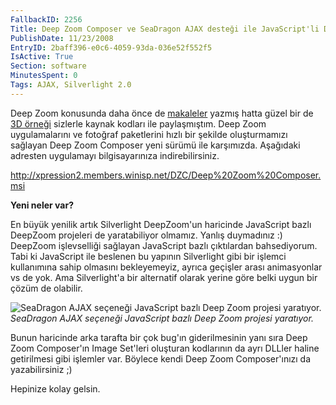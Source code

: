 ```yaml
---
FallbackID: 2256
Title: Deep Zoom Composer ve SeaDragon AJAX desteği ile JavaScript'li Deep Zoom!
PublishDate: 11/23/2008
EntryID: 2baff396-e0c6-4059-93da-036e52f552f5
IsActive: True
Section: software
MinutesSpent: 0
Tags: AJAX, Silverlight 2.0
---
```

Deep Zoom konusunda daha önce de
[makaleler](http://daron.yondem.com/tr/post/84a4bed5-dcdf-48a6-8cc7-2b193eeda808)
yazmış hatta güzel bir de [3D
örneği](http://daron.yondem.com/tr/post/3857a275-e650-4eda-9f58-48203fc74e67)
sizlerle kaynak kodları ile paylaşmıştım. Deep Zoom uygulamalarını ve
fotoğraf paketlerini hızlı bir şekilde oluşturmamızı sağlayan Deep Zoom
Composer yeni sürümü ile karşımızda. Aşağıdaki adresten uygulamayı
bilgisayarınıza indirebilirsiniz.

<http://xpression2.members.winisp.net/DZC/Deep%20Zoom%20Composer.msi>

**Yeni neler var?**

En büyük yenilik artık Silverlight DeepZoom'un haricinde JavaScript
bazlı DeepZoom projeleri de yaratabiliyor olmamız. Yanlış duymadınız :)
DeepZoom işlevselliği sağlayan JavaScript bazlı çıktılardan
bahsediyorum. Tabi ki JavaScript ile beslenen bu yapının Silverlight
gibi bir işlemci kullanımına sahip olmasını bekleyemeyiz, ayrıca
geçişler arası animasyonlar vs de yok. Ama Silverlight'a bir alternatif
olarak yerine göre belki uygun bir çözüm de olabilir.

![SeaDragon AJAX seçeneği JavaScript bazlı Deep Zoom projesi
yaratıyor.](http://cdn.daron.yondem.com/assets/2256/23112008_1.png)\
*SeaDragon AJAX seçeneği JavaScript bazlı Deep Zoom projesi yaratıyor.*

Bunun haricinde arka tarafta bir çok bug'ın giderilmesinin yanı sıra
Deep Zoom Composer'ın Image Set'leri oluşturan kodlarının da ayrı DLLler
haline getirilmesi gibi işlemler var. Böylece kendi Deep Zoom
Composer'ınızı da yazabilirsiniz ;)

Hepinize kolay gelsin.


